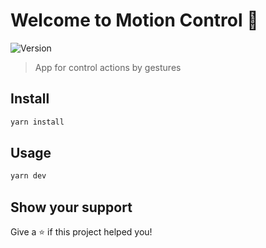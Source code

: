 # Welcome to Motion Control 👋

![Version](https://img.shields.io/badge/version-0.0.1-blue.svg?cacheSeconds=2592000)

> App for control actions by gestures

## Install

```sh
yarn install
```

## Usage

```sh
yarn dev
```

## Show your support

Give a ⭐️ if this project helped you!
